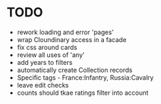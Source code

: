 # TODO

- rework loading and error 'pages'
- wrap Cloundinary access in a facade
- fix css around cards
- review all uses of 'any'
- add years to filters
- automatically create Collection records
- Specific tags - France:Infantry, Russia:Cavalry
- leave edit checks
- counts should tkae ratings filter into account
